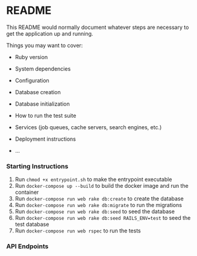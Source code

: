 # README

This README would normally document whatever steps are necessary to get the
application up and running.

Things you may want to cover:

* Ruby version

* System dependencies

* Configuration

* Database creation

* Database initialization

* How to run the test suite

* Services (job queues, cache servers, search engines, etc.)

* Deployment instructions

* ...


### Starting Instructions

1. Run `chmod +x entrypoint.sh` to make the entrypoint executable
2. Run `docker-compose up --build` to build the docker image and run the container
3. Run `docker-compose run web rake db:create` to create the database
4. Run `docker-compose run web rake db:migrate` to run the migrations
5. Run `docker-compose run web rake db:seed` to seed the database
6. Run `docker-compose run web rake db:seed RAILS_ENV=test` to seed the test database
7. Run `docker-compose run web rspec` to run the tests

### API Endpoints


